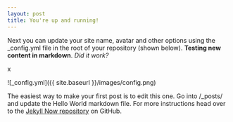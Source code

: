 ```yaml
---
layout: post
title: You're up and running!
---
```


Next you can update your site name, avatar and other options using the _config.yml file in the root of your repository (shown below). **Testing new content in markdown**. *Did it work?*

x

![_config.yml]({{ site.baseurl }}/images/config.png)

The easiest way to make your first post is to edit this one. Go into /_posts/ and update the Hello World markdown file. For more instructions head over to the [Jekyll Now repository](https://github.com/barryclark/jekyll-now) on GitHub.